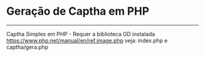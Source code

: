 # Geração de Captha em PHP

- - -

Captha Simples em PHP - Requer a biblioteca GD instalada https://www.php.net/manual/en/ref.image.php
veja: index.php e captha/gera.php